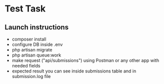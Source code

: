 # Test Task

## Launch instructions

- composer install
- configure DB inside .env
- php artisan migrate
- php artisan queue:work
- make request ("api/submissions") using Postman or any other app with needed fields
- expected result you can see inside submissions table and in submission.log file
